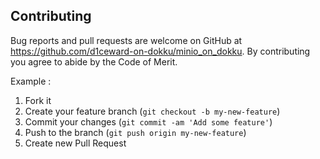 ## Contributing

Bug reports and pull requests are welcome on GitHub at https://github.com/d1ceward-on-dokku/minio_on_dokku.
By contributing you agree to abide by the Code of Merit.

Example :

1. Fork it
2. Create your feature branch (`git checkout -b my-new-feature`)
3. Commit your changes (`git commit -am 'Add some feature'`)
4. Push to the branch (`git push origin my-new-feature`)
5. Create new Pull Request
